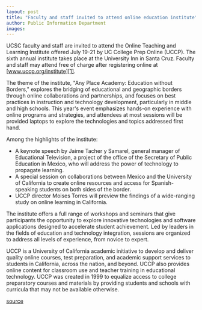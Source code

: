 ```yaml
---
layout: post
title: "Faculty and staff invited to attend online education institute"
author: Public Information Department
images:
---
```


UCSC faculty and staff are invited to attend the Online Teaching and Learning Institute offered July 19-21 by UC College Prep Online (UCCP). The sixth annual institute takes place at the University Inn in Santa Cruz. Faculty and staff may attend free of charge after registering online at [www.uccp.org/institute][1].

The theme of the institute, "Any Place Academy: Education without Borders," explores the bridging of educational and geographic borders through online collaborations and partnerships, and focuses on best practices in instruction and technology development, particularly in middle and high schools. This year's event emphasizes hands-on experience with online programs and strategies, and attendees at most sessions will be provided laptops to explore the technologies and topics addressed first hand.

Among the highlights of the institute:

* A keynote speech by Jaime Tacher y Samarel, general manager of Educational Television, a project of the office of the Secretary of Public Education in Mexico, who will address the power of technology to propagate learning.   
* A special session on collaborations between Mexico and the University of California to create online resources and access for Spanish-speaking students on both sides of the border.   
* UCCP director Moises Torres will preview the findings of a wide-ranging study on online learning in California.

The institute offers a full range of workshops and seminars that give participants the opportunity to explore innovative technologies and software applications designed to accelerate student achievement. Led by leaders in the fields of education and technology integration, sessions are organized to address all levels of experience, from novice to expert.

UCCP is a University of California academic initiative to develop and deliver quality online courses, test preparation, and academic support services to students in California, across the nation, and beyond. UCCP also provides online content for classroom use and teacher training in educational technology. UCCP was created in 1999 to equalize access to college preparatory courses and materials by providing students and schools with curricula that may not be available otherwise.

[1]: http://www.uccp.org/institute

[source](http://www1.ucsc.edu/currents/06-07/07-03/brief-institute.asp "Permalink to brief-institute")
